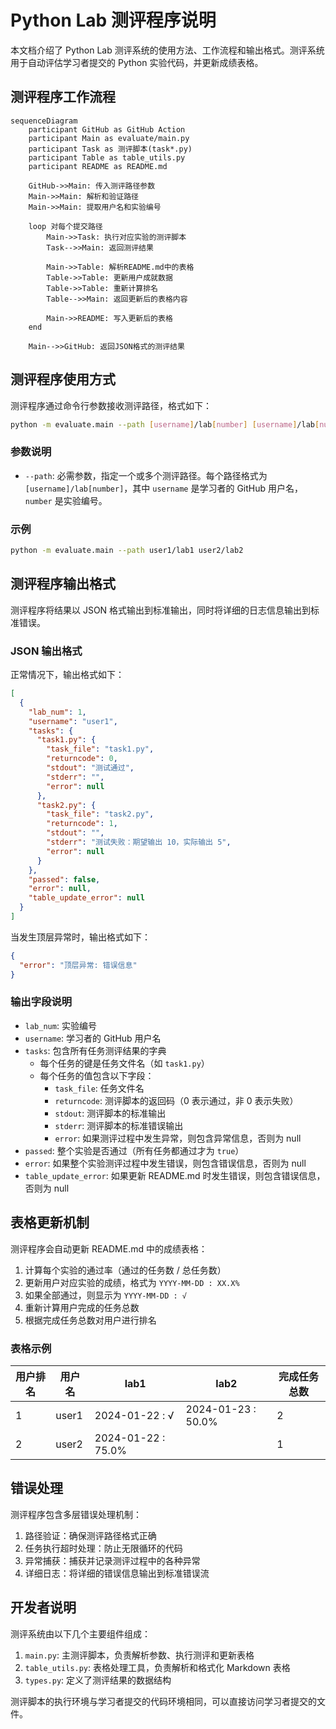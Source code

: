 # Python Lab 测评程序说明

本文档介绍了 Python Lab 测评系统的使用方法、工作流程和输出格式。测评系统用于自动评估学习者提交的 Python 实验代码，并更新成绩表格。

## 测评程序工作流程

```mermaid
sequenceDiagram
    participant GitHub as GitHub Action
    participant Main as evaluate/main.py
    participant Task as 测评脚本(task*.py)
    participant Table as table_utils.py
    participant README as README.md

    GitHub->>Main: 传入测评路径参数
    Main->>Main: 解析和验证路径
    Main->>Main: 提取用户名和实验编号
    
    loop 对每个提交路径
        Main->>Task: 执行对应实验的测评脚本
        Task-->>Main: 返回测评结果
        
        Main->>Table: 解析README.md中的表格
        Table->>Table: 更新用户成就数据
        Table->>Table: 重新计算排名
        Table-->>Main: 返回更新后的表格内容
        
        Main->>README: 写入更新后的表格
    end
    
    Main-->>GitHub: 返回JSON格式的测评结果
```

## 测评程序使用方式

测评程序通过命令行参数接收测评路径，格式如下：

```bash
python -m evaluate.main --path [username]/lab[number] [username]/lab[number] ...
```

### 参数说明

- `--path`: 必需参数，指定一个或多个测评路径。每个路径格式为 `[username]/lab[number]`，其中 `username` 是学习者的 GitHub 用户名，`number` 是实验编号。

### 示例

```bash
python -m evaluate.main --path user1/lab1 user2/lab2
```

## 测评程序输出格式

测评程序将结果以 JSON 格式输出到标准输出，同时将详细的日志信息输出到标准错误。

### JSON 输出格式

正常情况下，输出格式如下：

```json
[
  {
    "lab_num": 1,
    "username": "user1",
    "tasks": {
      "task1.py": {
        "task_file": "task1.py",
        "returncode": 0,
        "stdout": "测试通过",
        "stderr": "",
        "error": null
      },
      "task2.py": {
        "task_file": "task2.py",
        "returncode": 1,
        "stdout": "",
        "stderr": "测试失败：期望输出 10，实际输出 5",
        "error": null
      }
    },
    "passed": false,
    "error": null,
    "table_update_error": null
  }
]
```

当发生顶层异常时，输出格式如下：

```json
{
  "error": "顶层异常: 错误信息"
}
```

### 输出字段说明

- `lab_num`: 实验编号
- `username`: 学习者的 GitHub 用户名
- `tasks`: 包含所有任务测评结果的字典
  - 每个任务的键是任务文件名（如 `task1.py`）
  - 每个任务的值包含以下字段：
    - `task_file`: 任务文件名
    - `returncode`: 测评脚本的返回码（0 表示通过，非 0 表示失败）
    - `stdout`: 测评脚本的标准输出
    - `stderr`: 测评脚本的标准错误输出
    - `error`: 如果测评过程中发生异常，则包含异常信息，否则为 null
- `passed`: 整个实验是否通过（所有任务都通过才为 `true`）
- `error`: 如果整个实验测评过程中发生错误，则包含错误信息，否则为 null
- `table_update_error`: 如果更新 README.md 时发生错误，则包含错误信息，否则为 null

## 表格更新机制

测评程序会自动更新 README.md 中的成绩表格：

1. 计算每个实验的通过率（通过的任务数 / 总任务数）
2. 更新用户对应实验的成绩，格式为 `YYYY-MM-DD : XX.X%`
3. 如果全部通过，则显示为 `YYYY-MM-DD : √`
4. 重新计算用户完成的任务总数
5. 根据完成任务总数对用户进行排名

### 表格示例

| 用户排名 | 用户名 | lab1 | lab2 | 完成任务总数 |
| --- | --- | --- | --- | --- |
| 1 | user1 | 2024-01-22 : √ | 2024-01-23 : 50.0% | 2 |
| 2 | user2 | 2024-01-22 : 75.0% |  | 1 |

## 错误处理

测评程序包含多层错误处理机制：

1. 路径验证：确保测评路径格式正确
2. 任务执行超时处理：防止无限循环的代码
3. 异常捕获：捕获并记录测评过程中的各种异常
4. 详细日志：将详细的错误信息输出到标准错误流

## 开发者说明

测评系统由以下几个主要组件组成：

1. `main.py`: 主测评脚本，负责解析参数、执行测评和更新表格
2. `table_utils.py`: 表格处理工具，负责解析和格式化 Markdown 表格
3. `types.py`: 定义了测评结果的数据结构

测评脚本的执行环境与学习者提交的代码环境相同，可以直接访问学习者提交的文件。
